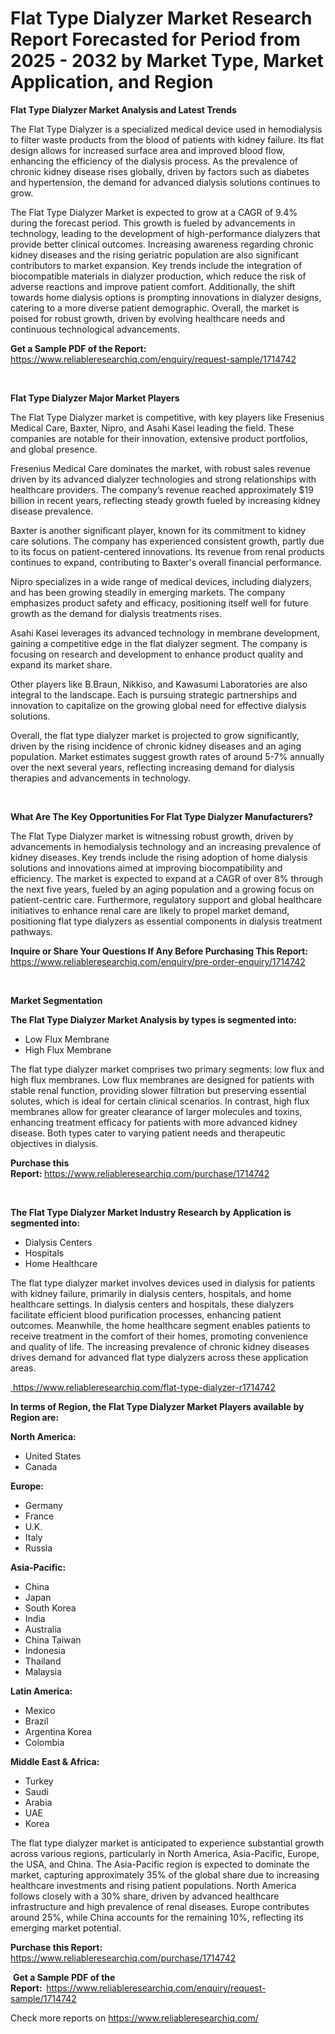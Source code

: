 <p><h1>Flat Type Dialyzer Market Research Report Forecasted for Period from 2025 -  2032 by Market Type, Market Application, and Region</h1></p><p><strong>Flat Type Dialyzer Market Analysis and Latest Trends</strong></p>
<p><p>The Flat Type Dialyzer is a specialized medical device used in hemodialysis to filter waste products from the blood of patients with kidney failure. Its flat design allows for increased surface area and improved blood flow, enhancing the efficiency of the dialysis process. As the prevalence of chronic kidney disease rises globally, driven by factors such as diabetes and hypertension, the demand for advanced dialysis solutions continues to grow.</p><p>The Flat Type Dialyzer Market is expected to grow at a CAGR of 9.4% during the forecast period. This growth is fueled by advancements in technology, leading to the development of high-performance dialyzers that provide better clinical outcomes. Increasing awareness regarding chronic kidney diseases and the rising geriatric population are also significant contributors to market expansion. Key trends include the integration of biocompatible materials in dialyzer production, which reduce the risk of adverse reactions and improve patient comfort. Additionally, the shift towards home dialysis options is prompting innovations in dialyzer designs, catering to a more diverse patient demographic. Overall, the market is poised for robust growth, driven by evolving healthcare needs and continuous technological advancements.</p></p>
<p><strong>Get a Sample PDF of the Report:&nbsp;</strong> <a href="https://www.reliableresearchiq.com/enquiry/request-sample/1714742?utm_campaign=1906&utm_medium=2&utm_source=Github&utm_content=ia&utm_term=11012025&utm_id=flat-type-dialyzer">https://www.reliableresearchiq.com/enquiry/request-sample/1714742</a></p>
<p>&nbsp;</p>
<p><strong>Flat Type Dialyzer Major Market Players</strong></p>
<p><p>The Flat Type Dialyzer market is competitive, with key players like Fresenius Medical Care, Baxter, Nipro, and Asahi Kasei leading the field. These companies are notable for their innovation, extensive product portfolios, and global presence.</p><p>Fresenius Medical Care dominates the market, with robust sales revenue driven by its advanced dialyzer technologies and strong relationships with healthcare providers. The company’s revenue reached approximately $19 billion in recent years, reflecting steady growth fueled by increasing kidney disease prevalence.</p><p>Baxter is another significant player, known for its commitment to kidney care solutions. The company has experienced consistent growth, partly due to its focus on patient-centered innovations. Its revenue from renal products continues to expand, contributing to Baxter's overall financial performance.</p><p>Nipro specializes in a wide range of medical devices, including dialyzers, and has been growing steadily in emerging markets. The company emphasizes product safety and efficacy, positioning itself well for future growth as the demand for dialysis treatments rises.</p><p>Asahi Kasei leverages its advanced technology in membrane development, gaining a competitive edge in the flat dialyzer segment. The company is focusing on research and development to enhance product quality and expand its market share.</p><p>Other players like B.Braun, Nikkiso, and Kawasumi Laboratories are also integral to the landscape. Each is pursuing strategic partnerships and innovation to capitalize on the growing global need for effective dialysis solutions.</p><p>Overall, the flat type dialyzer market is projected to grow significantly, driven by the rising incidence of chronic kidney diseases and an aging population. Market estimates suggest growth rates of around 5-7% annually over the next several years, reflecting increasing demand for dialysis therapies and advancements in technology.</p></p>
<p>&nbsp;</p>
<p><strong>What Are The Key Opportunities For Flat Type Dialyzer Manufacturers?</strong></p>
<p><p>The Flat Type Dialyzer market is witnessing robust growth, driven by advancements in hemodialysis technology and an increasing prevalence of kidney diseases. Key trends include the rising adoption of home dialysis solutions and innovations aimed at improving biocompatibility and efficiency. The market is expected to expand at a CAGR of over 8% through the next five years, fueled by an aging population and a growing focus on patient-centric care. Furthermore, regulatory support and global healthcare initiatives to enhance renal care are likely to propel market demand, positioning flat type dialyzers as essential components in dialysis treatment pathways.</p></p>
<p><strong>Inquire or Share Your Questions If Any Before Purchasing This Report:</strong> <a href="https://www.reliableresearchiq.com/enquiry/pre-order-enquiry/1714742?utm_campaign=1906&utm_medium=2&utm_source=Github&utm_content=ia&utm_term=11012025&utm_id=flat-type-dialyzer">https://www.reliableresearchiq.com/enquiry/pre-order-enquiry/1714742</a></p>
<p>&nbsp;</p>
<p><strong>Market Segmentation</strong></p>
<p><strong>The Flat Type Dialyzer Market Analysis by types is segmented into:</strong></p>
<p><ul><li>Low Flux Membrane</li><li>High Flux Membrane</li></ul></p>
<p><p>The flat type dialyzer market comprises two primary segments: low flux and high flux membranes. Low flux membranes are designed for patients with stable renal function, providing slower filtration but preserving essential solutes, which is ideal for certain clinical scenarios. In contrast, high flux membranes allow for greater clearance of larger molecules and toxins, enhancing treatment efficacy for patients with more advanced kidney disease. Both types cater to varying patient needs and therapeutic objectives in dialysis.</p></p>
<p><strong>Purchase this Report:&nbsp;</strong><a href="https://www.reliableresearchiq.com/purchase/1714742?utm_campaign=1906&utm_medium=2&utm_source=Github&utm_content=ia&utm_term=11012025&utm_id=flat-type-dialyzer">https://www.reliableresearchiq.com/purchase/1714742</a></p>
<p>&nbsp;</p>
<p><strong>The Flat Type Dialyzer Market Industry Research by Application is segmented into:</strong></p>
<p><ul><li>Dialysis Centers</li><li>Hospitals</li><li>Home Healthcare</li></ul></p>
<p><p>The flat type dialyzer market involves devices used in dialysis for patients with kidney failure, primarily in dialysis centers, hospitals, and home healthcare settings. In dialysis centers and hospitals, these dialyzers facilitate efficient blood purification processes, enhancing patient outcomes. Meanwhile, the home healthcare segment enables patients to receive treatment in the comfort of their homes, promoting convenience and quality of life. The increasing prevalence of chronic kidney diseases drives demand for advanced flat type dialyzers across these application areas.</p></p>
<p><a href="https://www.reliableresearchiq.com/flat-type-dialyzer-r1714742?utm_campaign=1906&utm_medium=2&utm_source=Github&utm_content=ia&utm_term=11012025&utm_id=flat-type-dialyzer">&nbsp;https://www.reliableresearchiq.com/flat-type-dialyzer-r1714742</a></p>
<p><strong>In terms of Region, the Flat Type Dialyzer Market Players available by Region are:</strong></p>
<p>
    <p> <strong> North America: </strong>
        <ul>
            <li>United States</li>
            <li>Canada</li>
        </ul>
        </p> 
    <p> <strong> Europe: </strong>
        <ul>
            <li>Germany</li>
            <li>France</li>
            <li>U.K.</li>
            <li>Italy</li>
            <li>Russia</li>
        </ul>
        </p> 
    <p> <strong> Asia-Pacific: </strong>
        <ul>
            <li>China</li>
            <li>Japan</li>
            <li>South Korea</li>
            <li>India</li>
            <li>Australia</li>
            <li>China Taiwan</li>
            <li>Indonesia</li>
            <li>Thailand</li>
            <li>Malaysia</li>
        </ul>
        </p> 
    <p> <strong> Latin America: </strong>
        <ul>
            <li>Mexico</li>
            <li>Brazil</li>
            <li>Argentina Korea</li>
            <li>Colombia</li>
        </ul>
        </p> 
    <p> <strong> Middle East & Africa: </strong>
        <ul>
            <li>Turkey</li>
            <li>Saudi</li>
            <li>Arabia</li>
            <li>UAE</li>
            <li>Korea</li>
        </ul>
    </p>
    </p>
<p><p>The flat type dialyzer market is anticipated to experience substantial growth across various regions, particularly in North America, Asia-Pacific, Europe, the USA, and China. The Asia-Pacific region is expected to dominate the market, capturing approximately 35% of the global share due to increasing healthcare investments and rising patient populations. North America follows closely with a 30% share, driven by advanced healthcare infrastructure and high prevalence of renal diseases. Europe contributes around 25%, while China accounts for the remaining 10%, reflecting its emerging market potential.</p></p>
<p><strong>Purchase this Report: </strong><a href="https://www.reliableresearchiq.com/purchase/1714742?utm_campaign=1906&utm_medium=2&utm_source=Github&utm_content=ia&utm_term=11012025&utm_id=flat-type-dialyzer">https://www.reliableresearchiq.com/purchase/1714742</a></p>
<p>&nbsp;<strong>Get a Sample PDF of the Report:&nbsp;&nbsp;</strong><a href="https://www.reliableresearchiq.com/enquiry/request-sample/1714742?utm_campaign=1906&utm_medium=2&utm_source=Github&utm_content=ia&utm_term=11012025&utm_id=flat-type-dialyzer">https://www.reliableresearchiq.com/enquiry/request-sample/1714742</a></p>
<p><strong></strong></p>
<p>Check more reports on <a href="https://www.reliableresearchiq.com/?utm_campaign=1906&utm_medium=2&utm_source=Github&utm_content=ia&utm_term=11012025&utm_id=flat-type-dialyzer">https://www.reliableresearchiq.com/</a></p>